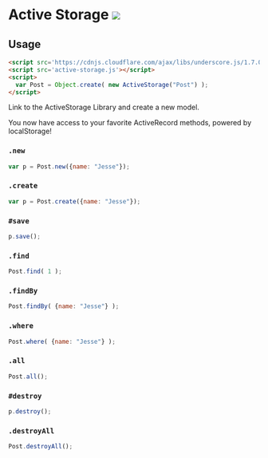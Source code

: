 # Active Storage ![](https://travis-ci.org/jshawl/active-storage.svg)

## Usage

```html
<script src='https://cdnjs.cloudflare.com/ajax/libs/underscore.js/1.7.0/underscore-min.js'></script>
<script src='active-storage.js'></script>
<script>
  var Post = Object.create( new ActiveStorage("Post") );
</script>
```

Link to the ActiveStorage Library and create a new model.

You now have access to your favorite ActiveRecord methods, powered by localStorage!

### `.new`

```js
var p = Post.new({name: "Jesse"});
```

### `.create`

```js
var p = Post.create({name: "Jesse"});
```

### `#save`

```js
p.save();
```

### `.find`

```js
Post.find( 1 );
```

### `.findBy`

```js
Post.findBy( {name: "Jesse"} );
```

### `.where`

```js
Post.where( {name: "Jesse"} );
```

### `.all`

```js
Post.all();
```
### `#destroy`

```js
p.destroy();
```

### `.destroyAll`

```js
Post.destroyAll();
```